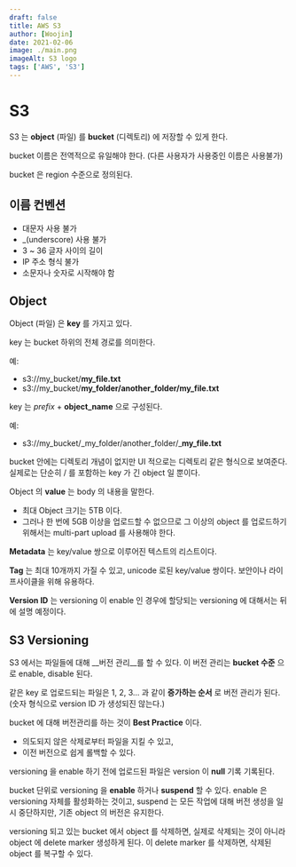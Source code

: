 ```yaml
---
draft: false
title: AWS S3
author: [Woojin]
date: 2021-02-06
image: ./main.png
imageAlt: S3 logo
tags: ['AWS', 'S3']
---
```


# S3

S3 는 __object__ (파일) 를 __bucket__ (디렉토리) 에 저장할 수 있게 한다.

bucket 이름은 전역적으로 유일해야 한다. (다른 사용자가 사용중인 이름은 사용불가)

bucket 은 region 수준으로 정의된다.

## 이름 컨벤션
- 대문자 사용 불가
- _(underscore) 사용 불가
- 3 ~ 36 글자 사이의 길이
- IP 주소 형식 불가
- 소문자나 숫자로 시작해야 함

## Object

Object (파일) 은 __key__ 를 가지고 있다.

key 는 bucket 하위의 전체 경로를 의미한다.

예:
- s3://my_bucket/__my_file.txt__
- s3://my_bucket/__my_folder/another_folder/my_file.txt__

key 는 _prefix_ + __object_name__ 으로 구성된다.

예: 
- s3://my_bucket/_my_folder/another_folder/___my_file.txt__

bucket 안에는 디렉토리 개념이 없지만 UI 적으로는 디렉토리 같은 형식으로 보여준다.
실제로는 단순히 / 를 포함하는 key 가 긴 object 일 뿐이다.

Object 의 __value__ 는 body 의 내용을 말한다.
- 최대 Object 크기는 5TB 이다.
- 그러나 한 번에 5GB 이상을 업로드할 수 없으므로 그 이상의 object 를 업로드하기 위해서는 multi-part upload 를 사용해야 한다.

__Metadata__ 는 key/value 쌍으로 이루어진 텍스트의 리스트이다.

__Tag__ 는 최대 10개까지 가질 수 있고, unicode 로된 key/value 쌍이다. 보안이나 라이프사이클을 위해 유용하다.

__Version ID__ 는 versioning 이 enable 인 경우에 할당되는 versioning 에 대해서는 뒤에 설명 예정이다. 

## S3 Versioning

S3 에서는 파일들에 대해 __버전 관리__를 할 수 있다.
이 버전 관리는 __bucket 수준__ 으로 enable, disable 된다.

같은 key 로 업로드되는 파일은 1, 2, 3... 과 같이 __증가하는 순서__ 로 버전 관리가 된다. (숫자 형식으로 version ID 가 생성되진 않는다.)

bucket 에 대해 버전관리를 하는 것이 __Best Practice__ 이다.
- 의도되지 않은 삭제로부터 파일을 지킬 수 있고,
- 이전 버전으로 쉽게 롤백할 수 있다.

versioning 을 enable 하기 전에 업로드된 파일은 version 이 __null__ 기록 기록된다.

bucket 단위로 versioning 을 __enable__ 하거나 __suspend__ 할 수 있다.
enable 은 versioning 자체를 활성화하는 것이고,
suspend 는 모든 작업에 대해 버전 생성을 일시 중단하지만, 기존 object 의 버전은 유지한다.

versioning 되고 있는 bucket 에서 object 를 삭제하면, 실제로 삭제되는 것이 아니라 object 에 delete marker 생성하게 된다.
이 delete marker 를 삭제하면, 삭제된 object 를 복구할 수 있다.
